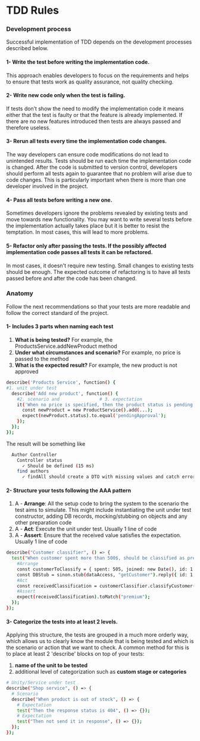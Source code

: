 # TDD Rules

### Development process

Successful implementation of TDD depends on the development processes described below.

#### 1- Write the test before writing the implementation code.

This approach enables developers to focus on the requirements and helps to ensure that tests work as quality assurance, not quality checking.

#### 2- Write new code only when the test is failing.

If tests don’t show the need to modify the implementation code it means either that the test is faulty or that the feature is already implemented. If there are no new features introduced then tests are always passed and therefore useless.

#### 3- Rerun all tests every time the implementation code changes.

The way developers can ensure code modifications do not lead to unintended results. Tests should be run each time the implementation code is changed.  After the code is submitted to version control, developers should perform all tests again to guarantee that no problem will arise due to code changes. This is particularly important when there is more than one developer involved in the project.

#### 4- Pass all tests before writing a new one.

Sometimes developers ignore the problems revealed by existing tests and move towards new functionality. You may want to write several tests before the implementation actually takes place but it is better to resist the temptation. In most cases, this will lead to more problems.

#### 5- Refactor only after passing the tests. If the possibly affected implementation code passes all tests it can be refactored.

In most cases, it doesn't require new testing. Small changes to existing tests should be enough. The expected outcome of refactoring is to have all tests passed before and after the code has been changed.

### Anatomy

Follow the next recommendations so that your tests are more readable and follow the correct standard of the project.

#### 1- Includes 3 parts when naming each test

1. **What is being tested?** For example, the ProductsService.addNewProduct method
2. **Under what circumstances and scenario?** For example, no price is passed to the method
3. **What is the expected result?** For example, the new product is not approved

```sh
describe('Products Service', function() {
#1. unit under test
  describe('Add new product', function() {
    #2. scenario and               # 3. expectation
    it('When no price is specified, then the product status is pending approval', ()=> {
      const newProduct = new ProductService().add(...);
      expect(newProduct.status).to.equal('pendingApproval');
    });
  });
});
```

The result will be something like

```sh
  Author Controller
    Controller status
      ✓ Should be defined (15 ms)
    find authors
      ✓ findAll should create a DTO with missing values and catch errors (7 ms)
```

#### 2- Structure your tests following the AAA pattern

1. A - **Arrange**: All the setup code to bring the system to the scenario the test aims to simulate. This might include instantiating the unit under test constructor, adding DB records, mocking/stubbing on objects and any other preparation code
2. A - **Act**: Execute the unit under test. Usually 1 line of code
3. A - **Assert**: Ensure that the received value satisfies the expectation. Usually 1 line of code

```sh
describe("Customer classifier", () => {
  test("When customer spent more than 500$, should be classified as premium", () => {
    #Arrange
    const customerToClassify = { spent: 505, joined: new Date(), id: 1 };
    const DBStub = sinon.stub(dataAccess, "getCustomer").reply({ id: 1, classification: "regular" });
    #Act
    const receivedClassification = customerClassifier.classifyCustomer(customerToClassify);
    #Assert
    expect(receivedClassification).toMatch("premium");
  });
});
```

#### 3- Categorize the tests into at least 2 levels.

Applying this structure, the tests are grouped in a much more orderly way, which allows us to clearly know the module that is being tested and which is the scenario or action that we want to check.
A common method for this is to place at least 2 'describe' blocks on top of your tests:

1. **name of the unit to be tested**
2. additional level of categorization such as **custom stage or categories**

```sh
# Unity/Service under test
describe("Shop service", () => {
  # Scenario
  describe("When product is out of stock", () => {
    # Expectation
    test("Then the response status is 404", () => {});
    # Expectation
    test("Then not send it in response", () => {});
  });
});
```
